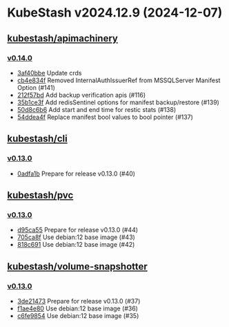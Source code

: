 # KubeStash v2024.12.9 (2024-12-07)


## [kubestash/apimachinery](https://github.com/kubestash/apimachinery)

### [v0.14.0](https://github.com/kubestash/apimachinery/releases/tag/v0.14.0)

- [3af40bbe](https://github.com/kubestash/apimachinery/commit/3af40bbe) Update crds
- [cb4e834f](https://github.com/kubestash/apimachinery/commit/cb4e834f) Removed InternalAuthIssuerRef from MSSQLServer Manifest Option (#141)
- [212f57bd](https://github.com/kubestash/apimachinery/commit/212f57bd) Add backup verification apis (#116)
- [35b1ce3f](https://github.com/kubestash/apimachinery/commit/35b1ce3f) Add redisSentinel options for manifest backup/restore (#139)
- [50d8c6b6](https://github.com/kubestash/apimachinery/commit/50d8c6b6) Add start and end time for restic stats (#138)
- [54ddea4f](https://github.com/kubestash/apimachinery/commit/54ddea4f) Replace manifest bool values to bool pointer (#137)



## [kubestash/cli](https://github.com/kubestash/cli)

### [v0.13.0](https://github.com/kubestash/cli/releases/tag/v0.13.0)

- [0adfa1b](https://github.com/kubestash/cli/commit/0adfa1b) Prepare for release v0.13.0 (#40)



## [kubestash/pvc](https://github.com/kubestash/pvc)

### [v0.13.0](https://github.com/kubestash/pvc/releases/tag/v0.13.0)

- [d95ca55](https://github.com/kubestash/pvc/commit/d95ca55) Prepare for release v0.13.0 (#44)
- [705ca8f](https://github.com/kubestash/pvc/commit/705ca8f) Use debian:12 base image (#43)
- [818c691](https://github.com/kubestash/pvc/commit/818c691) Use debian:12 base image (#42)



## [kubestash/volume-snapshotter](https://github.com/kubestash/volume-snapshotter)

### [v0.13.0](https://github.com/kubestash/volume-snapshotter/releases/tag/v0.13.0)

- [3de21473](https://github.com/kubestash/volume-snapshotter/commit/3de21473) Prepare for release v0.13.0 (#37)
- [f1ae4e80](https://github.com/kubestash/volume-snapshotter/commit/f1ae4e80) Use debian:12 base image (#36)
- [c6fe9854](https://github.com/kubestash/volume-snapshotter/commit/c6fe9854) Use debian:12 base image (#35)




